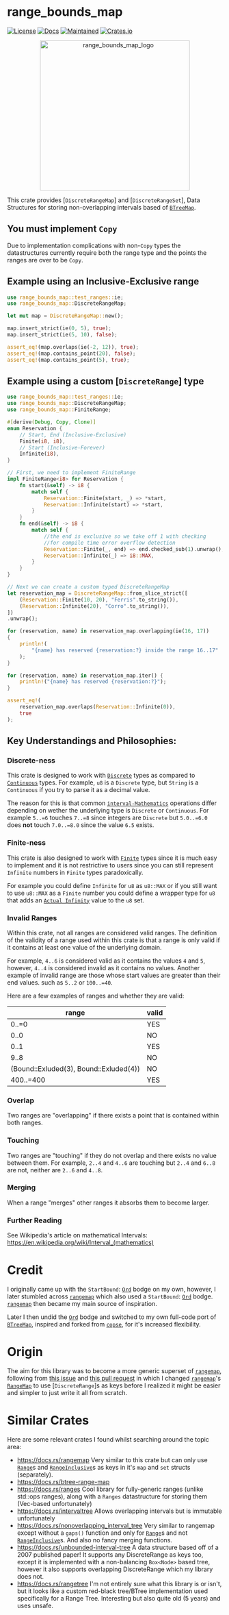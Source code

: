 # range_bounds_map

[![License](https://img.shields.io/github/license/ripytide/range_bounds_map)](https://www.gnu.org/licenses/agpl-3.0.en.html)
[![Docs](https://docs.rs/range_bounds_map/badge.svg)](https://docs.rs/range_bounds_map)
[![Maintained](https://img.shields.io/maintenance/yes/2023)](https://github.com/ripytide)
[![Crates.io](https://img.shields.io/crates/v/range_bounds_map)](https://crates.io/crates/range_bounds_map)

<p align="center">
<img src="logo.png" alt="range_bounds_map_logo" width="350">
</p>

This crate provides [`DiscreteRangeMap`] and [`DiscreteRangeSet`], Data
Structures for storing non-overlapping intervals based of [`BTreeMap`].

## You must implement `Copy`

Due to implementation complications with non-`Copy` types the
datastructures currently require both the range type and the points
the ranges are over to be `Copy`.

## Example using an Inclusive-Exclusive range

```rust
use range_bounds_map::test_ranges::ie;
use range_bounds_map::DiscreteRangeMap;

let mut map = DiscreteRangeMap::new();

map.insert_strict(ie(0, 5), true);
map.insert_strict(ie(5, 10), false);

assert_eq!(map.overlaps(ie(-2, 12)), true);
assert_eq!(map.contains_point(20), false);
assert_eq!(map.contains_point(5), true);
```

## Example using a custom [`DiscreteRange`] type

```rust
use range_bounds_map::test_ranges::ie;
use range_bounds_map::DiscreteRangeMap;
use range_bounds_map::FiniteRange;

#[derive(Debug, Copy, Clone)]
enum Reservation {
	// Start, End (Inclusive-Exclusive)
	Finite(i8, i8),
	// Start (Inclusive-Forever)
	Infinite(i8),
}

// First, we need to implement FiniteRange
impl FiniteRange<i8> for Reservation {
    fn start(&self) -> i8 {
        match self {
            Reservation::Finite(start, _) => *start,
            Reservation::Infinite(start) => *start,
        }
    }
    fn end(&self) -> i8 {
        match self {
            //the end is exclusive so we take off 1 with checking
            //for compile time error overflow detection
            Reservation::Finite(_, end) => end.checked_sub(1).unwrap(),
            Reservation::Infinite(_) => i8::MAX,
        }
    }
}

// Next we can create a custom typed DiscreteRangeMap
let reservation_map = DiscreteRangeMap::from_slice_strict([
	(Reservation::Finite(10, 20), "Ferris".to_string()),
	(Reservation::Infinite(20), "Corro".to_string()),
])
.unwrap();

for (reservation, name) in reservation_map.overlapping(ie(16, 17))
{
	println!(
		"{name} has reserved {reservation:?} inside the range 16..17"
	);
}

for (reservation, name) in reservation_map.iter() {
	println!("{name} has reserved {reservation:?}");
}

assert_eq!(
	reservation_map.overlaps(Reservation::Infinite(0)),
	true
);
```

## Key Understandings and Philosophies:

### Discrete-ness

This crate is designed to work with [`Discrete`] types as compared to
[`Continuous`] types. For example, `u8` is a `Discrete` type, but
`String` is a `Continuous` if you try to parse it as a decimal value.

The reason for this is that common [`interval-Mathematics`] operations
differ depending on wether the underlying type is `Discrete` or
`Continuous`. For example `5..=6` touches `7..=8` since integers are
`Discrete` but `5.0..=6.0` does **not** touch `7.0..=8.0` since the
value `6.5` exists.

### Finite-ness

This crate is also designed to work with [`Finite`] types since it is
much easy to implement and it is not restrictive to users since you
can still represent `Infinite` numbers in `Finite` types paradoxically.

For example you could define `Infinite` for `u8` as `u8::MAX` or if
you still want to use `u8::MAX` as a `Finite` number you could define
a wrapper type for `u8` that adds an [`Actual Infinity`] value to the
`u8` set.

### Invalid Ranges

Within this crate, not all ranges are considered valid
ranges. The definition of the validity of a range used
within this crate is that a range is only valid if it contains
at least one value of the underlying domain.

For example, `4..6` is considered valid as it contains the values
`4` and `5`, however, `4..4` is considered invalid as it contains
no values. Another example of invalid range are those whose start
values are greater than their end values. such as `5..2` or
`100..=40`.

Here are a few examples of ranges and whether they are valid:

| range                                  | valid |
| -------------------------------------- | ----- |
| 0..=0                                  | YES   |
| 0..0                                   | NO    |
| 0..1                                   | YES   |
| 9..8                                   | NO    |
| (Bound::Exluded(3), Bound::Exluded(4)) | NO    |
| 400..=400                              | YES   |

### Overlap

Two ranges are "overlapping" if there exists a point that is contained
within both ranges.

### Touching

Two ranges are "touching" if they do not overlap and there exists no
value between them. For example, `2..4` and `4..6` are touching but
`2..4` and `6..8` are not, neither are `2..6` and `4..8`.

### Merging

When a range "merges" other ranges it absorbs them to become larger.

### Further Reading

See Wikipedia's article on mathematical Intervals:
<https://en.wikipedia.org/wiki/Interval_(mathematics)>

# Credit

I originally came up with the `StartBound`: [`Ord`] bodge on my own,
however, I later stumbled across [`rangemap`] which also used a
`StartBound`: [`Ord`] bodge. [`rangemap`] then became my main source
of inspiration.

Later I then undid the [`Ord`] bodge and switched to my own full-code
port of [`BTreeMap`], inspired and forked from [`copse`], for it's
increased flexibility.

# Origin

The aim for this library was to become a more generic superset of
[`rangemap`], following from [this
issue](https://github.com/jeffparsons/rangemap/issues/56) and [this
pull request](https://github.com/jeffparsons/rangemap/pull/57) in
which I changed [`rangemap`]'s [`RangeMap`] to use [`DiscreteRange`]s as
keys before I realized it might be easier and simpler to just write it
all from scratch.

# Similar Crates

Here are some relevant crates I found whilst searching around the
topic area:

- <https://docs.rs/rangemap>
  Very similar to this crate but can only use [`Range`]s and
  [`RangeInclusive`]s as keys in it's `map` and `set` structs (separately).
- <https://docs.rs/btree-range-map>
- <https://docs.rs/ranges>
  Cool library for fully-generic ranges (unlike std::ops ranges), along
  with a `Ranges` datastructure for storing them (Vec-based
  unfortunately)
- <https://docs.rs/intervaltree>
  Allows overlapping intervals but is immutable unfortunately
- <https://docs.rs/nonoverlapping_interval_tree>
  Very similar to rangemap except without a `gaps()` function and only
  for [`Range`]s and not [`RangeInclusive`]s. And also no fancy
  merging functions.
- <https://docs.rs/unbounded-interval-tree>
  A data structure based off of a 2007 published paper! It supports any
  DiscreteRange as keys too, except it is implemented with a non-balancing
  `Box<Node>` based tree, however it also supports overlapping
  DiscreteRange which my library does not.
- <https://docs.rs/rangetree>
  I'm not entirely sure what this library is or isn't, but it looks like
  a custom red-black tree/BTree implementation used specifically for a
  Range Tree. Interesting but also quite old (5 years) and uses
  unsafe.

[`btreemap`]: https://doc.rust-lang.org/std/collections/struct.BTreeMap.html
[`btreeset`]: https://doc.rust-lang.org/std/collections/struct.BTreeSet.html
[`start_bound()`]: https://doc.rust-lang.org/std/ops/trait.DiscreteRange.html#tymethod.start_bound
[`end_bound()`]: https://doc.rust-lang.org/std/ops/trait.DiscreteRange.html#tymethod.end_bound
[`range`]: https://doc.rust-lang.org/std/ops/struct.Range.html
[`range()`]: https://doc.rust-lang.org/std/collections/struct.BTreeMap.html#method.range
[`rangemap`]: https://docs.rs/rangemap/latest/rangemap/
[`rangeinclusivemap`]: https://docs.rs/rangemap/latest/rangemap/inclusive_map/struct.RangeInclusiveMap.html#
[`rangeinclusive`]: https://doc.rust-lang.org/std/ops/struct.RangeInclusive.html
[`ord`]: https://doc.rust-lang.org/std/cmp/trait.Ord.html
[`discreteboundsmap`]: https://docs.rs/range_bounds_map/latest/range_bounds_map/range_bounds_map/struct.DiscreteRangeMap.html
[`discreteboundsset`]: https://docs.rs/range_bounds_map/latest/range_bounds_map/range_bounds_set/struct.DiscreteRangeSet.html
[`copse`]: https://github.com/eggyal/copse
[`discrete`]: https://en.wikipedia.org/wiki/Discrete_mathematics
[`continuous`]: https://en.wikipedia.org/wiki/List_of_continuity-related_mathematical_topics
[`interval-mathematics`]: https://en.wikipedia.org/wiki/Interval_(mathematics)
[`actual infinity`]: https://en.wikipedia.org/wiki/Actual_infinity
[`finite`]: https://en.wiktionary.org/wiki/finite#Adjective
